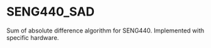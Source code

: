 # SENG440_SAD
Sum of absolute difference algorithm for SENG440. Implemented with specific hardware.
